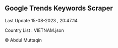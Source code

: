 

## Google Trends Keywords Scraper 
 
Last Update 15-08-2023 , 20:47:14

Country List :
VIETNAM.json



© Abdul Muttaqin 

